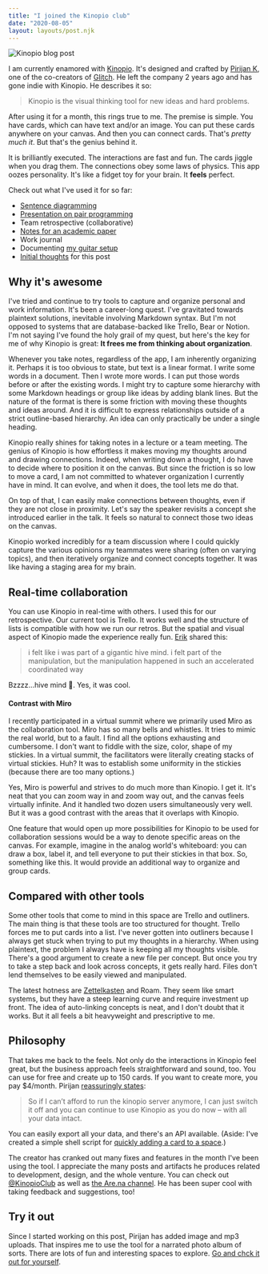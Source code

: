 ```yaml
---
title: "I joined the Kinopio club"
date: "2020-08-05"
layout: layouts/post.njk
---
```


![Kinopio blog post](../../img/Screenshot_2020-08-05-Kinopio.png)

I am currently enamored with [Kinopio](https://kinopio.club). It's designed and
crafted by [Pirijan K](https://twitter.com/pketh), one of the co-creators of
[Glitch](https://glitch.com/about). He left the company 2 years ago and has gone
indie with Kinopio. He describes it so:

> Kinopio is the visual thinking tool for new ideas and hard problems.

After using it for a month, this rings true to me. The premise is simple. You
have cards, which can have text and/or an image. You can put these cards
anywhere on your canvas. And then you can connect cards. That's _pretty much
it_. But that's the genius behind it.

It is brilliantly executed. The interactions are fast and fun. The cards jiggle
when you drag them. The connections obey some laws of physics. This app oozes
personality. It's like a fidget toy for your brain. It **feels** perfect.

Check out what I've used it for so far:

- [Sentence diagramming](https://kinopio.club/1-corinthians-2-6-16-cq-OELYGDW0NtYKtNV4eN)
- [Presentation on pair programming](https://kinopio.club/-programming-frZwGmep_m9vHR52U7wwO)
- Team retrospective (collaborative)
- [Notes for an academic paper](https://kinopio.club/1-c2-paper-CPG9szKXfU8zFWxPyqhIj)
- Work journal
- Documenting
  [my guitar setup](https://kinopio.club/-my-guitar-setup-iIo8rVWavPruON76J_GPt)
- [Initial thoughts](https://kinopio.club/-post-joining-kinopio-club-YE-kaoG5T6Xetw2Jdiyfi)
  for this post

## Why it's awesome

I've tried and continue to try tools to capture and organize personal and work
information. It's been a career-long quest. I've gravitated towards plaintext
solutions, inevitable involving Markdown syntax. But I'm not opposed to systems
that are database-backed like Trello, Bear or Notion. I'm not saying I've found
the holy grail of my quest, but here's the key for me of why Kinopio is great:
**It frees me from thinking about organization**.

Whenever you take notes, regardless of the app, I am inherently organizing it.
Perhaps it is too obvious to state, but text is a linear format. I write some
words in a document. Then I wrote more words. I can put those words before or
after the existing words. I might try to capture some hierarchy with some
Markdown headings or group like ideas by adding blank lines. But the nature of
the format is there is some friction with moving these thoughts and ideas
around. And it is difficult to express relationships outside of a strict
outline-based hierarchy. An idea can only practically be under a single heading.

Kinopio really shines for taking notes in a lecture or a team meeting. The
genius of Kinopio is how effortless it makes moving my thoughts around and
drawing connections. Indeed, when writing down a thought, I do have to decide
where to position it on the canvas. But since the friction is so low to move a
card, I am not committed to whatever organization I currently have in mind. It
can evolve, and when it does, the tool lets me do that.

On top of that, I can easily make connections between thoughts, even if they are
not close in proximity. Let's say the speaker revisits a concept she introduced
earlier in the talk. It feels so natural to connect those two ideas on the
canvas.

Kinopio worked incredibly for a team discussion where I could quickly capture
the various opinions my teammates were sharing (often on varying topics), and
then iteratively organize and connect concepts together. It was like having a
staging area for my brain.

## Real-time collaboration

You can use Kinopio in real-time with others. I used this for our retrospective.
Our current tool is Trello. It works well and the structure of lists is
compatible with how we run our retros. But the spatial and visual aspect of
Kinopio made the experience really fun. [Erik](https://twitter.com/carbonbox)
shared this:

> i felt like i was part of a gigantic hive mind. i felt part of the
> manipulation, but the manipulation happened in such an accelerated coordinated
> way

Bzzzz...hive mind 🐝. Yes, it was cool.

#### Contrast with Miro

I recently participated in a virtual summit where we primarily used Miro as the
collaboration tool. Miro has so many bells and whistles. It tries to mimic the
real world, but to a fault. I find all the options exhausting and cumbersome. I
don't want to fiddle with the size, color, shape of my stickies. In a virtual
summit, the facilitators were literally creating stacks of virtual stickies.
Huh? It was to establish some uniformity in the stickies (because there are too
many options.)

Yes, Miro is powerful and strives to do much more than Kinopio. I get it. It's
neat that you can zoom way in and zoom way out, and the canvas feels virtually
infinite. And it handled two dozen users simultaneously very well. But it was a
good contrast with the areas that it overlaps with Kinopio.

One feature that would open up more possibilities for Kinopio to be used for
collaboration sessions would be a way to denote specific areas on the canvas.
For example, imagine in the analog world's whiteboard: you can draw a box, label
it, and tell everyone to put their stickies in that box. So, something like
this. It would provide an additional way to organize and group cards.

## Compared with other tools

Some other tools that come to mind in this space are Trello and outliners. The
main thing is that these tools are too structured for thought. Trello forces me
to put cards into a list. I've never gotten into outliners because I always get
stuck when trying to put my thoughts in a hierarchy. When using plaintext, the
problem I always have is keeping all my thoughts visible. There's a good
argument to create a new file per concept. But once you try to take a step back
and look across concepts, it gets really hard. Files don't lend themselves to be
easily viewed and manipulated.

The latest hotness are [Zettelkasten](https://zettelkasten.de/) and Roam. They
seem like smart systems, but they have a steep learning curve and require
investment up front. The idea of auto-linking concepts is neat, and I don't
doubt that it works. But it all feels a bit heavyweight and prescriptive to me.

## Philosophy

That takes me back to the feels. Not only do the interactions in Kinopio feel
great, but the business approach feels straightforward and sound, too. You can
use for free and create up to 150 cards. If you want to create more, you pay
\$4/month. Pirijan [reassuringly states](http://pketh.org/kinopio-plans.html):

> So if I can’t afford to run the kinopio server anymore, I can just switch it
> off and you can continue to use Kinopio as you do now – with all your data
> intact.

You can easily export all your data, and there's an API available. (Aside: I've
created a simple shell script for
[quickly adding a card to a space](https://github.com/bentsai/kinopio-scripts).)

The creator has cranked out many fixes and features in the month I've been using
the tool. I appreciate the many posts and artifacts he produces related to
development, design, and the whole venture. You can check out
[@KinopioClub](https://twitter.com/KinopioClub) as well as
[the Are.na channel](https://are.na/kinopio). He has been super cool with taking
feedback and suggestions, too!

## Try it out

Since I started working on this post, Pirijan has added image and mp3 uploads.
That inspires me to use the tool for a narrated photo album of sorts. There are
lots of fun and interesting spaces to explore.
[Go and chck it out for yourself](https://kinopio.club).
